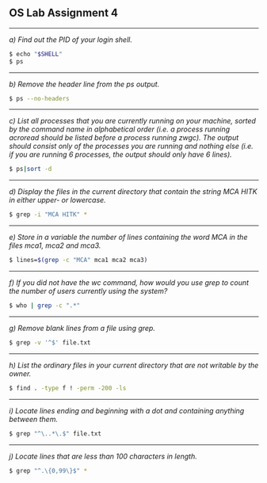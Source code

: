 ## OS Lab Assignment 4

---

*a) Find out the PID of your login shell.*

```bash
$ echo "$SHELL"
$ ps
```

---

*b) Remove the header line from the ps output.*

```bash
$ ps --no-headers
```

---

*c) List all processes that you are currently running on your machine, sorted by the command name in alphabetical order (i.e. a process running acroread should be listed before a process running zwgc). The output should consist only of the processes you are running and nothing else (i.e. if you are running 6 processes, the output should only have 6 lines).*

```bash
$ ps|sort -d
```

---

*d) Display the files in the current directory that contain the string MCA HITK in either upper- or lowercase.*

```bash
$ grep -i "MCA HITK" *
```

---

*e) Store in a variable the number of lines containing the word MCA in the files mca1, mca2 and mca3.*

```bash
$ lines=$(grep -c "MCA" mca1 mca2 mca3)
```

---

*f) If you did not have the wc command, how would you use grep to count the number of users currently using the system?*

```bash
$ who | grep -c ".*"
```

---

*g) Remove blank lines from a file using grep.*

```bash
$ grep -v '^$' file.txt
```

---

*h) List the ordinary files in your current directory that are not writable by the owner.*

```bash
$ find . -type f ! -perm -200 -ls
```

---

*i) Locate lines ending and beginning with a dot and containing anything between them.*

```bash
$ grep "^\..*\.$" file.txt
```

---

*j) Locate lines that are less than 100 characters in length.*

```bash
$ grep "^.\{0,99\}$" *
```